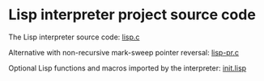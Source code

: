 # Lisp interpreter project source code

The Lisp interpreter source code: [lisp.c](lisp.c)

Alternative with non-recursive mark-sweep pointer reversal: [lisp-pr.c](lisp-pr.c)

Optional Lisp functions and macros imported by the interpreter: [init.lisp](init.lisp)
